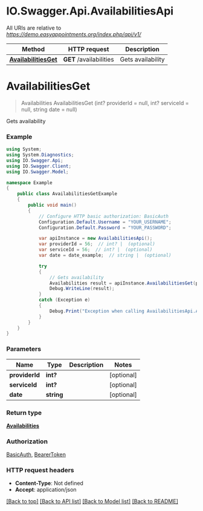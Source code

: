 # IO.Swagger.Api.AvailabilitiesApi

All URIs are relative to *https://demo.easyappointments.org/index.php/api/v1/*

Method | HTTP request | Description
------------- | ------------- | -------------
[**AvailabilitiesGet**](AvailabilitiesApi.md#availabilitiesget) | **GET** /availabilities | Gets availability

<a name="availabilitiesget"></a>
# **AvailabilitiesGet**
> Availabilities AvailabilitiesGet (int? providerId = null, int? serviceId = null, string date = null)

Gets availability

### Example
```csharp
using System;
using System.Diagnostics;
using IO.Swagger.Api;
using IO.Swagger.Client;
using IO.Swagger.Model;

namespace Example
{
    public class AvailabilitiesGetExample
    {
        public void main()
        {
            // Configure HTTP basic authorization: BasicAuth
            Configuration.Default.Username = "YOUR_USERNAME";
            Configuration.Default.Password = "YOUR_PASSWORD";

            var apiInstance = new AvailabilitiesApi();
            var providerId = 56;  // int? |  (optional) 
            var serviceId = 56;  // int? |  (optional) 
            var date = date_example;  // string |  (optional) 

            try
            {
                // Gets availability
                Availabilities result = apiInstance.AvailabilitiesGet(providerId, serviceId, date);
                Debug.WriteLine(result);
            }
            catch (Exception e)
            {
                Debug.Print("Exception when calling AvailabilitiesApi.AvailabilitiesGet: " + e.Message );
            }
        }
    }
}
```

### Parameters

Name | Type | Description  | Notes
------------- | ------------- | ------------- | -------------
 **providerId** | **int?**|  | [optional] 
 **serviceId** | **int?**|  | [optional] 
 **date** | **string**|  | [optional] 

### Return type

[**Availabilities**](Availabilities.md)

### Authorization

[BasicAuth](../README.md#BasicAuth), [BearerToken](../README.md#BearerToken)

### HTTP request headers

 - **Content-Type**: Not defined
 - **Accept**: application/json

[[Back to top]](#) [[Back to API list]](../README.md#documentation-for-api-endpoints) [[Back to Model list]](../README.md#documentation-for-models) [[Back to README]](../README.md)
